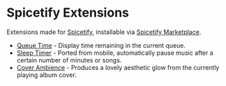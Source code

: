 # Spicetify Extensions
Extensions made for [Spicetify](https://github.com/spicetify/spicetify-cli), installable via [Spicetify Marketplace](https://github.com/spicetify/spicetify-marketplace).
- [Queue Time](QueueTime) - Display time remaining in the current queue.
- [Sleep Timer](SleepTimer) - Ported from mobile, automatically pause music after a certain number of minutes or songs.
- [Cover Ambience](CoverAmbience) - Produces a lovely aesthetic glow from the currently playing album cover.